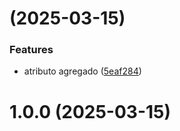 # [](https://github.com/Johan-1502/gha_try_3/compare/v1.0.0...v) (2025-03-15)


### Features

* atributo agregado ([5eaf284](https://github.com/Johan-1502/gha_try_3/commit/5eaf2846e763c52b5f89ec0f77795ef88c803b63))



# 1.0.0 (2025-03-15)



